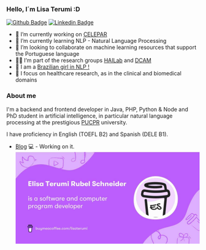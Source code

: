 ### Hello, I´m Lisa Terumi :D

<!--
**lisaterumi/lisaterumi** is a ✨ _special_ ✨ repository because its `README.md` (this file) appears on your GitHub profile.

https://gist.github.com/rxaviers/7360908

-->
[![Github Badge](https://img.shields.io/badge/-Github-000?style=flat-square&logo=Github&logoColor=white&link=https://github.com/lisaterumi)](https://github.com/lisaterumi/meus-projetos)
[![Linkedin Badge](https://img.shields.io/badge/-LinkedIn-blue?style=flat-square&logo=Linkedin&logoColor=white&link=https://www.linkedin.com/in/elisa-terumi-rubel-schneider/)](https://www.linkedin.com/in/elisa-terumi-rubel-schneider/)

- 🔭 I’m currently working on [CELEPAR](http://www.celepar.pr.gov.br/)
- 🌱 I’m currently learning NLP - Natural Language Processing
- 👯 I’m looking to collaborate on machine learning resources that support the Portuguese language
- 👩‍💻 I’m part of the research groups [HAILab](https://github.com/HAILab-PUCPR) and [DCAM](https://www.ppgia.pucpr.br/pt/?q=node/108)
- :woman: I am a [Brazilian girl in NLP !](https://sites.google.com/view/brasileiras-pln/)
- 💙 I focus on healthcare research, as in the clinical and biomedical domains

### About me
I'm a backend and frontend developer in Java, PHP, Python & Node and PhD student in artificial intelligence, in particular natural language processing at the prestigious [PUCPR](https://www.pucpr.br/) university.

I have proficiency in English (TOEFL B2) and Spanish (DELE B1).

- [Blog](https://lisa-terumi.medium.com/) 💻 - Working on it.
<a href="https://www.buymeacoffee.com/lisaterumi"><img src="https://github.com/lisaterumi/lisaterumi/blob/main/bymeacoffe.png" alt="By me a coffe" width="500"/></a>

